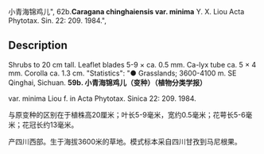小青海锦鸡儿",
62b.**Caragana chinghaiensis var. minima** Y. X. Liou Acta Phytotax. Sin. 22: 209. 1984.",

## Description
Shrubs to 20 cm tall. Leaflet blades 5-9 × ca. 0.5 mm. Ca-lyx tube ca. 5 × 4 mm. Corolla ca. 1.3 cm.
  "Statistics": "● Grasslands; 3600-4100 m. SE Qinghai, Sichuan.
**59b. 小青海锦鸡儿（变种）（植物分类学报）**

var. minima Liou f. in Acta Phytotax. Sinica 22: 209. 1984.

与原变种的区别在于植株高20厘米；叶长5-9毫米，宽约0.5毫米；花萼长5-6毫米；花冠长约13毫米。

产四川西部。生于海拔3600米的草地。模式标本采自四川甘孜到马尼根果。
